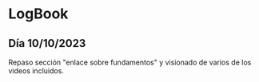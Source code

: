 # LogBook 
## Día 10/10/2023

Repaso sección "enlace sobre fundamentos" y visionado de varios de los videos incluidos.
